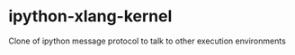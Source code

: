 ipython-xlang-kernel
====================

Clone of ipython message protocol to talk to other execution environments
